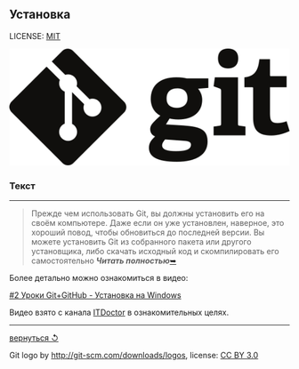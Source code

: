 ## Установка

LICENSE: [MIT](./license.md)

![git-logo](./assets/logo.svg)

### **Текст**

---

>Прежде чем использовать Git, вы должны установить его на своём компьютере. Даже если он уже установлен, наверное, это хороший повод, чтобы обновиться до последней версии. Вы можете установить Git из собранного пакета или другого установщика, либо скачать исходный код и скомпилировать его самостоятельно
***Читать полностью***[&#10149;](https://git-scm.com/book/ru/v2/%D0%92%D0%B2%D0%B5%D0%B4%D0%B5%D0%BD%D0%B8%D0%B5-%D0%A3%D1%81%D1%82%D0%B0%D0%BD%D0%BE%D0%B2%D0%BA%D0%B0-Git)

Более детально можно ознакомиться в видео:

[#2 Уроки Git+GitHub - Установка на Windows](https://youtu.be/WicjZfW29ls?list=PLuY6eeDuleIOMB2R_Kky05ZfiAx2_pbAH)

Видео взято с канала [ITDoctor](https://www.youtube.com/channel/UC2Ev-rDSHBov0ZMChesLfrg) в ознакомительных целях.

---

[вернуться &#8634;](./introduction.md)

Git logo by http://git-scm.com/downloads/logos,
license: [CC BY 3.0](https://creativecommons.org/licenses/by/3.0/)